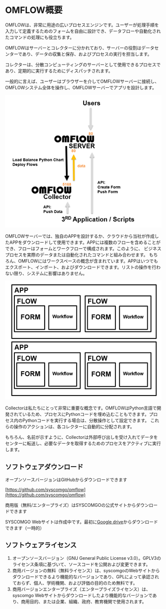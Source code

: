 # OMFLOW概要

OMFLOWは、非常に用途の広いプロセスエンジンです。ユーザーが処理手順を入力して定義するためのフォームを自由に設計でき、データフローや自動化されたコマンドの処理にも役立ちます。

OMFLOWはサーバーとコレクターに分かれており、サーバーの役割はデータセンターであり、データの収集と保存、およびプロセスの実行を担当します。

コレクターは、分散コンピューティングのサーバーとして使用できるプロセスであり、定期的に実行するためにディスパッチされます。

一般的に言えば、ユーザーはブラウザーを介してOMFLOWサーバーに接続し、OMFLOWシステム全体を操作し、OMFLOWサーバーでアプリを設計します。

![](../.gitbook/assets/tu-pian-%20%2851%29.png)

OMFLOWサーバーでは、独自のAPPを設計するか、クラウドから当社が作成したAPPをダウンロードして使用できます。APPには複数のフローを含めることができ、フローはフォームとワークフローで構成されます。このように、 ビジネスプロセスを実際のデータまたは自動化されたコマンドと組み合わせます。 もちろん、OMFLOWにはワークスペースの概念が含まれています。APPはいつでもエクスポート、インポート、およびダウンロードできます。リストの操作を行わない限り、システムに影響はありません。

![](../.gitbook/assets/tu-pian-%20%2814%29.png)

Collectorは私たちにとって非常に重要な概念です。OMFLOWはPython言語で開発されているため、プロセスにPythonコードを埋め込むこともできます。プロセス内のPythonコードを実行する場合は、分散操作として設定できます。 これらの操作のアクションは、各コレクターに自動的に分配されます。

もちろん、名前が示すように、Collectorは外部呼び出しを受け入れてデータをセンターに転送し、必要なデータを取得するためのプロセスをアクティブに実行します。

## ソフトウェアダウンロード

オープンソースバージョンはGitHubからダウンロードできます

[https://github.com/syscomgo/omflow](https://github.com/syscomgo/omflow)

商用版（無料/エンタープライズ）はSYSCOMGOの公式サイトからダウンロードできます

SYSCOMGO Webサイトは作成中です。最初に[Google drive](https://drive.google.com/drive/folders/1H01YAG-Slob9xCVUVyGqzA0JvmLFykBd)からダウンロードできます（一時的） 

## ソフトウェアライセンス

1. オープンソースバージョン（GNU General Public License v3.0）。GPLV3のライセンス条項に基づいて、ソースコードを公開および変更できます。
2. 商用バージョンの無料（無料ライセンス）は、syscomgoのWebサイトからダウンロードできるより機能的なバージョンであり、GPLによって承認されておらず、個人、学術機関、および評価の目的のため無料です。
3. 商用バージョンエンタープライズ（エンタープライズライセンス）は、syscomgo Webサイトからダウンロードしたより機能的なバージョンであり、商用目的、または企業、組織、政府、教育機関で使用されます。

